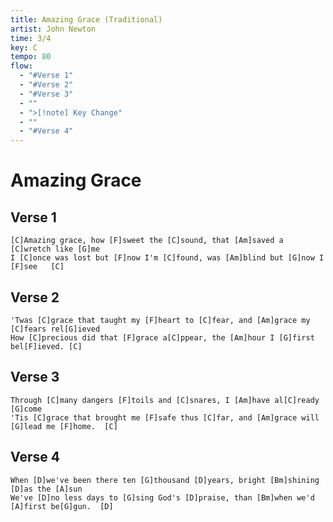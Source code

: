 ```yaml
---
title: Amazing Grace (Traditional)
artist: John Newton
time: 3/4
key: C
tempo: 80
flow:
  - "#Verse 1"
  - "#Verse 2"
  - "#Verse 3"
  - ""
  - ">[!note] Key Change"
  - ""
  - "#Verse 4"
---
```


# Amazing Grace

## Verse 1

```chopro
[C]Amazing grace, how [F]sweet the [C]sound, that [Am]saved a [C]wretch like [G]me
I [C]once was lost but [F]now I'm [C]found, was [Am]blind but [G]now I [F]see   [C]
```

## Verse 2

```chopro
'Twas [C]grace that taught my [F]heart to [C]fear, and [Am]grace my [C]fears rel[G]ieved
How [C]precious did that [F]grace a[C]ppear, the [Am]hour I [G]first bel[F]ieved. [C]
```

## Verse 3

```chopro
Through [C]many dangers [F]toils and [C]snares, I [Am]have al[C]ready [G]come
'Tis [C]grace that brought me [F]safe thus [C]far, and [Am]grace will [G]lead me [F]home.  [C]
```

## Verse 4

```chopro
When [D]we've been there ten [G]thousand [D]years, bright [Bm]shining [D]as the [A]sun
We've [D]no less days to [G]sing God's [D]praise, than [Bm]when we'd [A]first be[G]gun.  [D]
```

